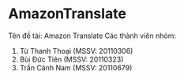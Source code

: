 # AmazonTranslate
Tên đề tài: Amazon Translate
Các thành viên nhóm:
  1) Từ Thanh Thoại (MSSV: 20110306)
  2) Bùi Đức Tiên (MSSV: 20110323)
  3) Trần Cảnh Nam (MSSV: 20110679)
